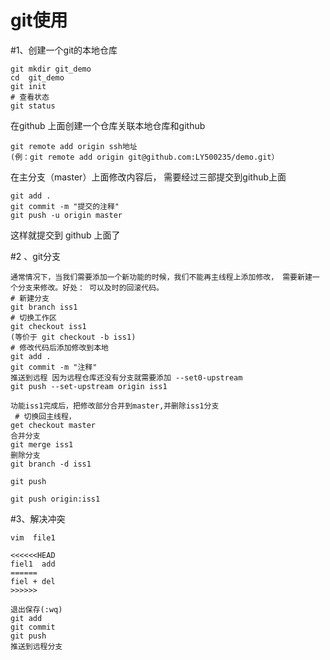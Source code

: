 # git使用
#1、创建一个git的本地仓库

	git mkdir git_demo
	cd  git_demo 
	git init
	# 查看状态	
	git status
在github 上面创建一个仓库关联本地仓库和github
	
	git remote add origin ssh地址
    (例：git remote add origin git@github.com:LY500235/demo.git）

在主分支（master）上面修改内容后， 需要经过三部提交到github上面

	git add .
	git commit -m "提交的注释"
	git push -u origin master
这样就提交到 github 上面了

#2 、git分支

	通常情况下，当我们需要添加一个新功能的时候，我们不能再主线程上添加修改， 需要新建一个分支来修改。好处： 可以及时的回滚代码。
	# 新建分支
	git branch iss1
	# 切换工作区
	git checkout iss1
    (等价于 git checkout -b iss1)
	# 修改代码后添加修改到本地
	git add .
	git commit -m "注释"
	推送到远程 因为远程仓库还没有分支就需要添加 --set0-upstream
	git push --set-upstream origin iss1

	功能iss1完成后，把修改部分合并到master,并删除iss1分支
     # 切换回主线程， 
	get checkout master
	合并分支 
	git merge iss1
	删除分支
	git branch -d iss1
	
	git push 
	
	git push origin:iss1

	
#3、解决冲突

	vim  file1
	
	<<<<<<HEAD
	fiel1  add
	======
	fiel + del 
	>>>>>>
	
	退出保存(:wq)
	git add 
	git commit
	git push
	推送到远程分支

